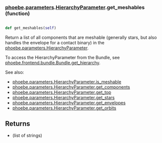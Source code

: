 ### [phoebe](phoebe.md).[parameters](phoebe.parameters.md).[HierarchyParameter](phoebe.parameters.HierarchyParameter.md).get_meshables (function)


```py

def get_meshables(self)

```



Return a list of all components that are meshable (generally stars,
but also handles the envelope for a contact binary)
in the [phoebe.parameters.HierarchyParameter](phoebe.parameters.HierarchyParameter.md).

To access the HierarchyParameter from the Bundle, see
 [phoebe.frontend.bundle.Bundle.get_hierarchy](phoebe.frontend.bundle.Bundle.get_hierarchy.md).

See also:
* [phoebe.parameters.HierarchyParameter.is_meshable](phoebe.parameters.HierarchyParameter.is_meshable.md)
* [phoebe.parameters.HierarchyParameter.get_components](phoebe.parameters.HierarchyParameter.get_components.md)
* [phoebe.parameters.HierarchyParameter.get_top](phoebe.parameters.HierarchyParameter.get_top.md)
* [phoebe.parameters.HierarchyParameter.get_stars](phoebe.parameters.HierarchyParameter.get_stars.md)
* [phoebe.parameters.HierarchyParameter.get_envelopes](phoebe.parameters.HierarchyParameter.get_envelopes.md)
* [phoebe.parameters.HierarchyParameter.get_orbits](phoebe.parameters.HierarchyParameter.get_orbits.md)

Returns
-------
* (list of strings)


